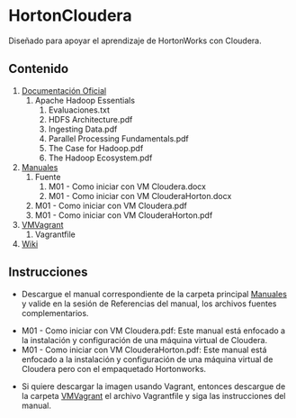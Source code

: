 # HortonCloudera
Diseñado para apoyar el aprendizaje de HortonWorks con Cloudera.

## Contenido

1. [Documentación Oficial](https://github.com/petusan36/HortonCloudera/tree/master/Documentaci%C3%B3n%20Oficial)
    1. Apache Hadoop Essentials
        1. Evaluaciones.txt
        2. HDFS Architecture.pdf
        3. Ingesting Data.pdf
        4. Parallel Processing Fundamentals.pdf
        5. The Case for Hadoop.pdf
        6. The Hadoop Ecosystem.pdf
2. [Manuales](https://github.com/petusan36/HortonCloudera/tree/master/Manuales)
    1. Fuente
        1. M01 - Como iniciar con VM Cloudera.docx
        2. M01 - Como iniciar con VM ClouderaHorton.docx
    2. M01 - Como iniciar con VM Cloudera.pdf
    3. M01 - Como iniciar con VM ClouderaHorton.pdf
3. [VMVagrant](https://github.com/petusan36/HortonCloudera/tree/master/VMVagrant)
    1. Vagrantfile
4. [Wiki](https://github.com/petusan36/HortonCloudera/wiki)

## Instrucciones

+ Descargue el manual correspondiente de la carpeta principal [Manuales](https://github.com/petusan36/HortonCloudera/tree/master/Manuales) y valide en la sesión de Referencias del manual, los archivos fuentes complementarios.
 * M01 - Como iniciar con VM Cloudera.pdf: Este manual está enfocado a la instalación y configuración de una máquina virtual de Cloudera.
 * M01 - Como iniciar con VM ClouderaHorton.pdf: Este manual está enfocado a la instalación y configuración de una máquina virtual de Cloudera pero con el empaquetado Hortonworks.
 
+ Si quiere descargar la imagen usando Vagrant, entonces descargue de la carpeta [VMVagrant](https://github.com/petusan36/HortonCloudera/tree/master/VMVagrant) el archivo Vagrantfile y siga las instrucciones del manual.
